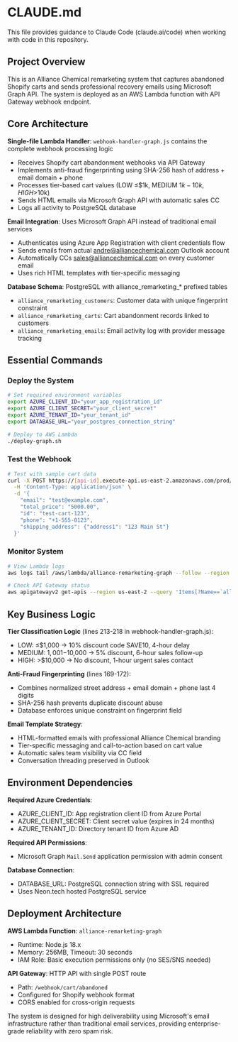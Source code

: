 # CLAUDE.md

This file provides guidance to Claude Code (claude.ai/code) when working with code in this repository.

## Project Overview

This is an Alliance Chemical remarketing system that captures abandoned Shopify carts and sends professional recovery emails using Microsoft Graph API. The system is deployed as an AWS Lambda function with API Gateway webhook endpoint.

## Core Architecture

**Single-file Lambda Handler**: `webhook-handler-graph.js` contains the complete webhook processing logic
- Receives Shopify cart abandonment webhooks via API Gateway
- Implements anti-fraud fingerprinting using SHA-256 hash of address + email domain + phone
- Processes tier-based cart values (LOW ≤$1k, MEDIUM $1k-10k, HIGH >$10k)
- Sends HTML emails via Microsoft Graph API with automatic sales CC
- Logs all activity to PostgreSQL database

**Email Integration**: Uses Microsoft Graph API instead of traditional email services
- Authenticates using Azure App Registration with client credentials flow
- Sends emails from actual andre@alliancechemical.com Outlook account
- Automatically CCs sales@alliancechemical.com on every customer email
- Uses rich HTML templates with tier-specific messaging

**Database Schema**: PostgreSQL with alliance_remarketing_* prefixed tables
- `alliance_remarketing_customers`: Customer data with unique fingerprint constraint
- `alliance_remarketing_carts`: Cart abandonment records linked to customers
- `alliance_remarketing_emails`: Email activity log with provider message tracking

## Essential Commands

### Deploy the System
```bash
# Set required environment variables
export AZURE_CLIENT_ID="your_app_registration_id"
export AZURE_CLIENT_SECRET="your_client_secret"
export AZURE_TENANT_ID="your_tenant_id"
export DATABASE_URL="your_postgres_connection_string"

# Deploy to AWS Lambda
./deploy-graph.sh
```

### Test the Webhook
```bash
# Test with sample cart data
curl -X POST https://[api-id].execute-api.us-east-2.amazonaws.com/prod/webhook/cart/abandoned \
  -H 'Content-Type: application/json' \
  -d '{
    "email": "test@example.com",
    "total_price": "5000.00",
    "id": "test-cart-123",
    "phone": "+1-555-0123",
    "shipping_address": {"address1": "123 Main St"}
  }'
```

### Monitor System
```bash
# View Lambda logs
aws logs tail /aws/lambda/alliance-remarketing-graph --follow --region us-east-2

# Check API Gateway status
aws apigatewayv2 get-apis --region us-east-2 --query 'Items[?Name==`alliance-remarketing-graph-api`]'
```

## Key Business Logic

**Tier Classification Logic** (lines 213-218 in webhook-handler-graph.js):
- LOW: ≤$1,000 → 10% discount code SAVE10, 4-hour delay
- MEDIUM: $1,001-$10,000 → 5% discount, 6-hour sales follow-up  
- HIGH: >$10,000 → No discount, 1-hour urgent sales contact

**Anti-Fraud Fingerprinting** (lines 169-172):
- Combines normalized street address + email domain + phone last 4 digits
- SHA-256 hash prevents duplicate discount abuse
- Database enforces unique constraint on fingerprint field

**Email Template Strategy**:
- HTML-formatted emails with professional Alliance Chemical branding
- Tier-specific messaging and call-to-action based on cart value
- Automatic sales team visibility via CC field
- Conversation threading preserved in Outlook

## Environment Dependencies

**Required Azure Credentials**:
- AZURE_CLIENT_ID: App registration client ID from Azure Portal
- AZURE_CLIENT_SECRET: Client secret value (expires in 24 months)
- AZURE_TENANT_ID: Directory tenant ID from Azure AD

**Required API Permissions**:
- Microsoft Graph `Mail.Send` application permission with admin consent

**Database Connection**:
- DATABASE_URL: PostgreSQL connection string with SSL required
- Uses Neon.tech hosted PostgreSQL service

## Deployment Architecture

**AWS Lambda Function**: `alliance-remarketing-graph`
- Runtime: Node.js 18.x
- Memory: 256MB, Timeout: 30 seconds
- IAM Role: Basic execution permissions only (no SES/SNS needed)

**API Gateway**: HTTP API with single POST route
- Path: `/webhook/cart/abandoned`
- Configured for Shopify webhook format
- CORS enabled for cross-origin requests

The system is designed for high deliverability using Microsoft's email infrastructure rather than traditional email services, providing enterprise-grade reliability with zero spam risk.